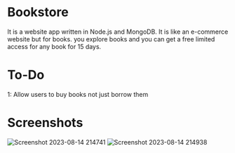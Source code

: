 # Bookstore
It is a website app written in Node.js and MongoDB. It is like an e-commerce website but for books. you explore books and you can get a free limited access for any book for 15 days.
# To-Do
1: Allow users to buy books not just borrow them

# Screenshots
![Screenshot 2023-08-14 214741](https://github.com/moataz-bellah/Bookstore-Nodejs-express-MongoDB-/assets/47069499/435fd759-5a6c-471c-99e5-0348d82fa341)
![Screenshot 2023-08-14 214938](https://github.com/moataz-bellah/Bookstore-Nodejs-express-MongoDB-/assets/47069499/daa024a2-fbd0-49a4-8120-735aa96b55b2)
